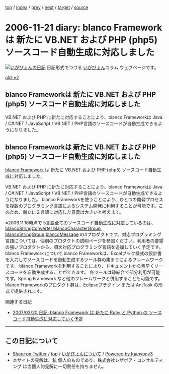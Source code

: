 [top](../index.html) 
 / [index](index.html) 
 / [prev](ig061115.html) 
 / [next](ig061123.html) 
 / [target](https://www.igapyon.jp/igapyon/diary/2006/ig061121.html) 
 / [source](https://github.com/igapyon/diary/blob/master/2006/ig061121.src.md) 

2006-11-21 diary: blanco Frameworkは 新たに VB.NET および PHP (php5) ソースコード自動生成に対応しました
=====================================================================================================
[![いがぴょんの日記](https://www.igapyon.jp/igapyon/diary/images/iga200306s.jpg "いがぴょん")](https://www.igapyon.jp/igapyon/diary/memo/memoigapyon.html) 日記形式でつづる [いがぴょん](https://www.igapyon.jp/igapyon/diary/memo/memoigapyon.html)コラム ウェブページです。

[old-v2](ig061121-orig.html)

## blanco Frameworkは 新たに VB.NET および PHP (php5) ソースコード自動生成に対応しました

VB.NET および PHP に新たに対応することにより、blanco Frameworkは Java / C#.NET / JavaScript / VB.NET / PHP言語のソースコードが自動生成できるようになりました。


## blanco Frameworkは 新たに VB.NET および PHP (php5) ソースコード自動生成に対応しました

[blanco Framework](https://www.igapyon.jp/blanco/blanco.ja.html) は 新たに VB.NET および PHP (php5) ソースコード自動生成に対応しました。

VB.NET および PHP に新たに対応することにより、blanco Frameworkは Java / C#.NET / JavaScript
/ VB.NET / PHP言語のソースコードが自動生成できるようになりました。
blanco Frameworkを使うことにより、ひとつの開発プロセスを複数のプログラミング言語によるシステム開発に利用することが可能です。このため、新たに２言語に対応した意義は大きいと考えます。

※2006.11.16時点で 5言語全てのソースコード自動生成に対応しているのは、[blancoStringConverter](https://www.igapyon.jp/blanco/blancostringconverter.html),[blancoCharacterGroup](https://www.igapyon.jp/blanco/blancocharactergroup.html), [blancoStringGroup](https://www.igapyon.jp/blanco/blancostringgroup.html),[blancoMessage](https://www.igapyon.jp/blanco/blancomessage.html) の4プロダクトです。対応プログラミング言語については、個別のプロダクトの説明ページを参照ください。利用者の要望の強いプロダクトから、順次対応プログラミング言語を追加していく予定です。
blanco Framework について
blanco Frameworkは、Excelブック様式の設計書を入力してソースコードを自動生成するツール群の集まりによるフレームワークです。
      blanco Frameworkを利用することにより、ドキュメントから素早くソースコードを自動生成することができます。
      各ツールは疎結合で部分利用が可能です。Spring Framework など他のフレームワークと併用することも可能です。
      blanco Frameworkのプロダクト群は、Eclipseプラグイン または AntTask の形式で提供されます。

関連する日記

* [2007/03/20 日記: blanco Framework は 新たに Ruby と Python の ソースコード自動生成に対応していく予定](../2007/ig070320.html)


----------------------------------------------------------------------------------------------------

## この日記について

* [Share on Twitter](https://twitter.com/intent/tweet?hashtags=igapyon%2Cdiary%2C%E3%81%84%E3%81%8C%E3%81%B4%E3%82%87%E3%82%93&text=blanco+Framework%E3%81%AF+%E6%96%B0%E3%81%9F%E3%81%AB+VB.NET+%E3%81%8A%E3%82%88%E3%81%B3+PHP+%28php5%29+%E3%82%BD%E3%83%BC%E3%82%B9%E3%82%B3%E3%83%BC%E3%83%89%E8%87%AA%E5%8B%95%E7%94%9F%E6%88%90%E3%81%AB%E5%AF%BE%E5%BF%9C%E3%81%97%E3%81%BE%E3%81%97%E3%81%9F&url=https%3A%2F%2Fwww.igapyon.jp%2Figapyon%2Fdiary%2F2006%2Fig061121.html) / [top](../index.html) / [いがぴょんについて](https://www.igapyon.jp/igapyon/diary/memo/memoigapyon.html) / [Powered by Igapyonv3](https://github.com/igapyon/igapyonv3)
* 本サイトの見解は、私 個人のものであり、株式会社レザボア・コンサルティング は当個人的見解に一切責任を持ちません。 
